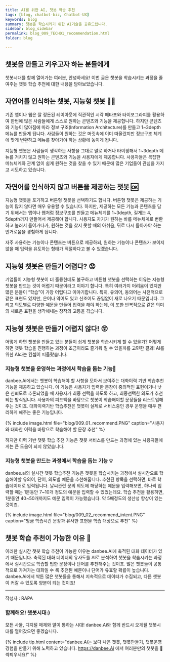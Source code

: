 ```yaml
---
title: AI를 위한 AI, 챗봇 학습 추천
tags: [blog, chatbot-biz, Chatbot-UX]
keywords: blog
summary: 챗봇을 학습시키기 위한 AI기술을 공유드립니다.
sidebar: blog_sidebar
permalink: blog_009_TECH01_recommendation.html
folder: blog

---
```


## 챗봇을 만들고 키우고자 하는 분들에게
챗봇시대를 함께 열어가는 여러분, 안녕하세요! 
이번 글은 챗봇을 학습시키는 과정을 줄여주는 챗봇 학습 추천에 대한 내용을 담아보았습니다.

## 자연어를 인식하는 챗봇, 지능형 챗봇 👨‍💻
기존 앱이나 웹은 잘 정돈된 레이아웃에 직관적인 시각 메타포와 타이포그라피를 활용하여 한번에 많은 사람들에게 스스로 원하는 콘텐츠와 기능을 제공합니다. 하지만 콘텐츠와 기능이 많아짐에 따라 정보 구조(Information Architecture)를 만들고 1~3depth 메뉴를 만들게 됩니다. 사람들이 원하는 것은 머릿속에 이미 떠올랐지만 정보구조 체계에 맞게 변환하고 메뉴를 찾아가야 하는 상황에 놓이게 됩니다. 

지능형 챗봇은 사람들이 생각하는 사항을 그대로 말로 하거나 타이핑해서 1~3depth 메뉴를 거치지 않고 원하는 콘텐츠와 기능을 사용자에게 제공합니다. 
사용자들은 복잡한 메뉴체계와 관계 없이 쉽게 원하는 것을 찾을 수 있기 때문에 많은 기업들이 관심을 가지고 시도하고 있습니다.

## 자연어를 인식하지 않고 버튼을 제공하는 챗봇 🆗
지능형 챗봇을 포기하고 버튼형 챗봇을 선택하기도 합니다. 버튼형 챗봇은 제공하는 기능이 많지 않다면 매우 유용할 수 있습니다. 하지만, 제공하는 모든 기능과 콘텐츠를 담기 위해서는 앱이나 웹처럼 정보구조를 만들고 메뉴체계를 1~3depth, 길게는 4, 5depth까지 만들어서 제공해야 합니다.
사용자도 자기가 원하는 바를 메뉴체계로 변환하고 눌러서 들어가다가, 원하는 것을 찾지 못할 때의 아쉬움, 뒤로 다시 돌아가야 하는 번거로움을 경험하게 됩니다.

자주 사용하는 기능이나 콘텐츠는 버튼으로 제공하되, 원하는 기능이나 콘텐츠가 보이지 않을 때 입력을 유도하는 형태가 적절하다고 볼 수 있겠습니다.

## 지능형 챗봇은 만들기 어렵다? 😟
기업들이 지능형 챗봇이 더 훌륭한데도 불구하고 버튼형 챗봇을 선택하는 이유는 지능형 챗봇을 만드는 것이 어렵기 때문이라고 이야기 합니다. 특히 여러가지 어려움이 있지만 많은 분들이 “학습”이 가장 어렵다고 이야기합니다. 특히, 유의어, 동의어는 사전적으로 같은 표현도 있지만, 은어나 약어도 있고 신조어도 끊임없이 새로 나오기 때문입니다. 그리고 의도별로 다양한 예문을 만들어 입력을 해야 하는데, 이 또한 반복적으로 같은 의미의 새로운 표현을 생각해내는 창작의 고통을 겪습니다.

## 지능형 챗봇은 만들기 어렵지 않다! 😲
어떻게 하면 챗봇을 만들고 있는 분들이 쉽게 챗봇을 학습시키게 할 수 있을가? 어떻게 하면 챗봇 학습을 진행하는 과정이 조금이라도 즐거워 질 수 있을까를 고민한 결과! 
AI를 위한 AI라는 컨셉이 떠올랐습니다. 

### 지능형 챗봇을 운영하는 과정에서 학습을 돕는 기능📜
danbee.Ai에서는 챗봇이 학습해야 할 사항을 모아서 보여주는 대화이력 기반 학습추천 기능을 제공하고 있습니다. 이 기능은 사용자가 입력한 문장이 중의적인 표현이거나 낮은 신뢰도로 추론되었을 때 사용자가 최종 선택을 하도록 하고, 최종선택한 의도가 추천되는 방식입니다. 사용자의 피드백을 바탕으로 챗봇이 학습해야할 문장들을 리스트업해주는 것이죠. 대화이력기반 학습추천은 챗봇이 실제로 서비스중인 경우 운영을 매우 편리하게 해주는 좋은 기능입니다. 

{% include image.html file="blog/009_01_recommend.PNG" caption="사용자와 대화한 이력을 바탕으로 학습해야 할 문장 추천" %}

하지만 이력 기반 챗봇 학습 추천 기능은 챗봇 서비스를 만드는 과정에 있는 사용자들에게는 큰 도움이 되지 않았습니다. 

### 지능형 챗봇을 만드는 과정에서 학습을 돕는 기능 💡

danbee.ai의 실시간 챗봇 학습추천 기능은 챗봇을 학습시키는 과정에서 실시간으로 학습해야할 유의어, 단어, 의도별 예문을 추천해줍니다. 추천된 항목을 선택하면, 바로 학습데이터로 입력됩니다.
날씨관련 문의 의도에 해당하는 예문을 입력해보면, 하나씩 입력할 때는 1분동안 7~10개 정도의 예문을 입력할 수 있었는데요. 학습 추천을 활용하면, 1분동안 40~50개까지도 예문 입력이 가능했습니다. 약 5배정도의 생산성 향상이 있는 것이죠. 

{% include image.html file="blog/009_02_recommend_intent.PNG" caption="방금 학습시킨 문장과 유사한 표현을 학습 대상으로 추천" %}

## 챗봇 학습 추천이 가능한 이유 💬
이러한 실시간 챗봇 학습 추천이 가능한 이유는 danbee.Ai에 축적된 대화 데이터가 있기 때문입니다. 축적된 대화 데이터의 유사도를 AI로 분석하여 챗봇을 학습시키는 과정에서 실시간으로 학습할 법한 문장이나 단어를 추천해주는 것이죠. 많은 챗봇들이 공통적으로 가져가는 대화일 수 록 추천된 예문이나 단어가 유효할 확률이 높습니다. danbee.Ai에서 싹튼 많은 챗봇들을 통해서 지속적으로 데이터가 수집되고, 다른 챗봇이 커갈 수 있도록 양분이 되는 것이죠! 

<hr>
작성자 : RAPA

### 함께해요! 챗봇시대:)
모든 사물, 디지털 매체와 말이 통하는 시대! danbee.Ai와 함께 반드시 오게될 챗봇시대를 열어갔으면 좋겠습니다.

{% include tip.html content="danbee.Ai는 보다 나은 챗봇, 챗봇만들기, 챗봇운영 경험을 만들기 위해 노력하고 있습니다. https://danbee.Ai 에서 여러분만의 챗봇을 🌱싹틔우세요!" %}
